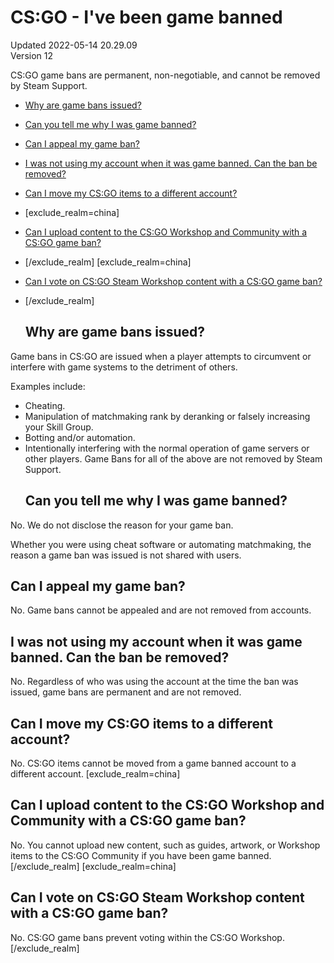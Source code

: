 # CS:GO - I've been game banned
Updated 2022-05-14 20.29.09  
Version 12  

CS:GO game bans are permanent, non-negotiable, and cannot be removed by Steam Support.
* [Why are game bans issued?](#whyban)
* [Can you tell me why I was game banned?](#reason)
* [Can I appeal my game ban?](#appeal)
* [I was not using my account when it was game banned. Can the ban be removed?](#compromised)
* [Can I move my CS:GO items to a different account?](#items)
*  [exclude_realm=china]
* [Can I upload content to the CS:GO Workshop and Community with a CS:GO game ban?](#contenthubs)
* [/exclude_realm]  	[exclude_realm=china]
* [Can I vote on CS:GO Steam Workshop content with a CS:GO game ban?](#voting)
* [/exclude_realm]
  
  ## Why are game bans issued?
Game bans in CS:GO are issued when a player attempts to circumvent or interfere with game systems to the detriment of others.  
  
Examples include:
* Cheating.
* Manipulation of matchmaking rank by deranking or falsely increasing your Skill Group.
* Botting and/or automation.
* Intentionally interfering with the normal operation of game servers or other players.
Game Bans for all of the above are not removed by Steam Support.  
  ## Can you tell me why I was game banned?
No. We do not disclose the reason for your game ban.   
  
Whether you were using cheat software or automating matchmaking, the reason a game ban was issued is not shared with users.    
  ## Can I appeal my game ban?
No. Game bans cannot be appealed and are not removed from accounts.    
  ## I was not using my account when it was game banned. Can the ban be removed?
No. Regardless of who was using the account at the time the ban was issued, game bans are permanent and are not removed.    
  ## Can I move my CS:GO items to a different account?
No. CS:GO items cannot be moved from a game banned account to a different account. [exclude_realm=china]  
  ## Can I upload content to the CS:GO Workshop and Community with a CS:GO game ban?
No. You cannot upload new content, such as guides, artwork, or Workshop items to the CS:GO Community if you have been game banned.[/exclude_realm]    [exclude_realm=china]  
  ## Can I vote on CS:GO Steam Workshop content with a CS:GO game ban?
No. CS:GO game bans prevent voting within the CS:GO Workshop.[/exclude_realm]